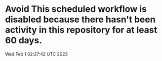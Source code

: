 # Avoid This scheduled workflow is disabled because there hasn't been activity in this repository for at least 60 days.
Wed Feb  1 02:27:42 UTC 2023
